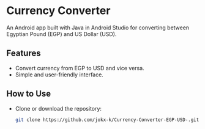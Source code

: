 # Currency Converter

An Android app built with Java in Android Studio for converting between Egyptian Pound (EGP) and US Dollar (USD).

## Features

- Convert currency from EGP to USD and vice versa.
- Simple and user-friendly interface.

## How to Use

- Clone or download the repository:
   ```bash
   git clone https://github.com/jokx-k/Currency-Converter-EGP-USD-.git
